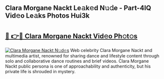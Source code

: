 ## Clara Morgane Nackt Le𝚊k𝚎d N𝚞𝚍e - Part-4IQ Vid𝚎o Le𝚊ks Photos Hui3k

# <h2><a href="http://fb681mg.evod.top/?m=Clara+Morgane+Nackt">🔗 👉🔴 Clara Morgane Nackt Vid𝚎o Ph𝚘t𝚘s</a></h2>

[![Clara Morgane Nackt N𝚞d𝚎s](https://i.imgur.com/8V9OHl7.gif)](http://fb681mg.evod.top/?m=Clara+Morgane+Nackt)
Web celebrity Clara Morgane Nackt and multimedia artist, renowned for sharing dance and lifestyle content through solo and collaborative dance routines and brief videos. Clara Morgane Nackt public persona is one of approachability and authenticity, but his private life is shrouded in mystery. 

